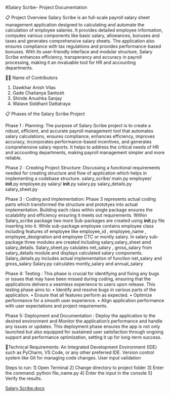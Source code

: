 #Salary Scribe- Project Documentation

📋 Project Overview
Salary Scribe is an full-scale payroll salary sheet management application designed to calculating and automate the calculation of employee salaries. It provides detailed employee information, computes various components like basic salary, allowances, bonuses and taxes and generates comprehensive salary sheets. The application also ensures compliance with tax regulations and provides performance-based bonuses. With its user-friendly interface and modular structure, Salary Scribe enhances efficiency, transperancy and accuracy in payroll processing, making it an invaluable tool for HR and accounting departments.

🧑‍💻 Name of Contributors
1. Dawkhar Anish Vilas
2. Gade Chaitanya Santosh
3. Shinde Anushka Sanjay
4. Walave Siddhant Dattatraya

📋 Phases of the Salary Scribe Project

 Phase 1 : Planning: The purpose of Salary Scribe project is to create a robust, efficient, and accurate payroll management tool that automates salary calculations, ensures compliance, enhances efficiency, improves accuracy, incorporates performance-based incentives, and generates comprehensive salary reports. It helps to address the critical needs of HR and accounting departments, making payroll management simpler and more reliable.
 
Phase 2 : Creating Project Structure: Discussing a functional requirements needed for creating structure and flow of application which helps in implementing a codebase structure.
	salary_scribe/ 
        main.py 
        employee/ 
            __init__.py 
            employee.py 
        salary/ 
            __init__.py 
            salary.py 
            salary_details.py 
            salary_sheet.py 

Phase 3 : Coding and Implementation: Phase 3 represents actual coding parts which transformed the structure and prototyes into actual implementation. Building each class within single package ensures the scalability and efficiency ensuring it meets out requirements. Within Salary_scribe package two more Sub-packages are created using __init__.py file inserting into it. While sub-package employee contains employee class including features of employee like employee_id , employee_name , employee_designation and employee CTC or montly salary. In salary sub-package three modules are created including salary,salary_sheet amd salary_details. 
Salary_sheet.py calulates net_salary , gross_salary from salary_details module and displays calculated salary components.
Salary_details.py includes actual implementation of function net_salary and gross_salary
Salary.py calculates montly_salary and annual_salary

Phase 4: Testing : This phase is crucial for identifying and fixing any bugs or issues that may have been missed during coding, ensuring that the applications delivers a seamless experience to users upon release.
This testing phase aims to:
•	Identify and resolve bugs in various parts of the application.
•	Ensure that all features perform as expected.
•	Optimize performance for a smooth user experience.
•	Align application performance with user expectations and project requirements.

Phase 5: Deployment and Documentation : Deploy the application to the desired environment and Monitor the application’s performance and handle any issues or updates. This deployment phase ensures the app is not only launched but also equipped for sustained user satisfaction through ongoing support and performance optimization, setting it up for long-term success.

🔹Technical Requirements:
	An Integrated Development Environment (IDE) such as PyCharm, VS Code, or any other preferred IDE.
	Version control system like Git for managing code changes.
	User input validation

Steps to run:
1] Open Terminal
2] Change directory to project folder
3] Enter the command: python file_name.py
4] Enter the input in the console
5] Verify the results.

[Salary Scribe.docx](https://github.com/user-attachments/files/18282421/Salary.Scribe.docx)












